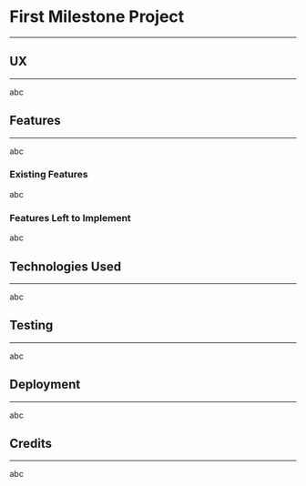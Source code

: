 # First Milestone Project
---
## UX
---
abc
## Features
---
abc
### Existing Features
abc
### Features Left to Implement
abc
## Technologies Used
---
abc
## Testing
---
abc
## Deployment
---
abc
## Credits
---
abc